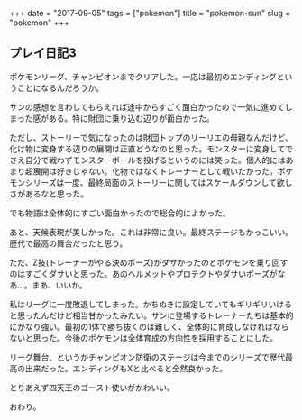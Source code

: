 +++
date = "2017-09-05"
tags = ["pokemon"]
title = "pokemon-sun"
slug = "pokemon"
+++

## プレイ日記3

ポケモンリーグ、チャンピオンまでクリアした。一応は最初のエンディングということになるんだろうか。

サンの感想を言わしてもらえれば途中からすごく面白かったので一気に進めてしまった感がある。特に財団に乗り込む辺りが面白かった。

ただし、ストーリーで気になったのは財団トップのリーリエの母親なんだけど、化け物に変身する辺りの展開は正直どうなのと思った。モンスターに変身してでさえ自分で戦わずモンスターボールを投げるというのには笑った。個人的にはあまり超展開は好きじゃない。化物ではなくトレーナーとして戦いたかった。ポケモンシリーズは一度、最終局面のストーリーに関してはスケールダウンして欲しさがあるなと思った。

でも物語は全体的にすごい面白かったので総合的によかった。

あと、天候表現が美しかった。これは非常に良い。最終ステージもかっこいい。歴代で最高の舞台だったと思う。

ただ、Z技(トレーナーがやる決めポーズ)がダサかったのとポケモンを乗り回すのはすごくダサいと思った。あのヘルメットやプロテクトやダサいポーズがなあ...。まあ、いいか。

私はリーグに一度敗退してしまった。かちぬきに設定していてもギリギリいけると思ったんだけど相当甘かったみたい。サンに登場するトレーナーたちは基本的にかなり強い。最初の1体で勝ち抜くのは難しく、全体的に育成しなければならないと思った。今後のポケモンは全体育成の方向性を採用することにした。

リーグ舞台、というかチャンピオン防衛のステージは今までのシリーズで歴代最高の出来だった。エンディングもXと比べると全然良かった。

とりあえず四天王のゴースト使いがかわいい。

おわり。
	
